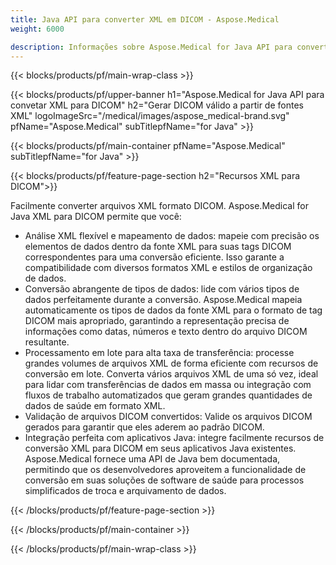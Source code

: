 ```yaml
---
title: Java API para converter XML em DICOM - Aspose.Medical
weight: 6000

description: Informações sobre Aspose.Medical for Java API para converter XML em DICOM
---
```


{{< blocks/products/pf/main-wrap-class >}}

{{< blocks/products/pf/upper-banner h1="Aspose.Medical for Java API para convetar XML para DICOM" h2="Gerar DICOM válido a partir de fontes XML" logoImageSrc="/medical/images/aspose_medical-brand.svg" pfName="Aspose.Medical" subTitlepfName="for Java" >}}

{{< blocks/products/pf/main-container pfName="Aspose.Medical" subTitlepfName="for Java" >}}

{{< blocks/products/pf/feature-page-section h2="Recursos XML para DICOM">}}

<p>Facilmente converter arquivos XML formato DICOM. Aspose.Medical for Java XML para DICOM permite que você:</p>

<ul>
<li>Análise XML flexível e mapeamento de dados: mapeie com precisão os elementos de dados dentro da fonte XML para suas tags DICOM correspondentes para uma conversão eficiente. Isso garante a compatibilidade com diversos formatos XML e estilos de organização de dados.</li>
<li>Conversão abrangente de tipos de dados: lide com vários tipos de dados perfeitamente durante a conversão. Aspose.Medical mapeia automaticamente os tipos de dados da fonte XML para o formato de tag DICOM mais apropriado, garantindo a representação precisa de informações como datas, números e texto dentro do arquivo DICOM resultante.</li>
<li>Processamento em lote para alta taxa de transferência: processe grandes volumes de arquivos XML de forma eficiente com recursos de conversão em lote. Converta vários arquivos XML de uma só vez, ideal para lidar com transferências de dados em massa ou integração com fluxos de trabalho automatizados que geram grandes quantidades de dados de saúde em formato XML.</li>
<li>Validação de arquivos DICOM convertidos: Valide os arquivos DICOM gerados para garantir que eles aderem ao padrão DICOM.</li>
<li>Integração perfeita com aplicativos Java: integre facilmente recursos de conversão XML para DICOM em seus aplicativos Java existentes. Aspose.Medical fornece uma API de Java bem documentada, permitindo que os desenvolvedores aproveitem a funcionalidade de conversão em suas soluções de software de saúde para processos simplificados de troca e arquivamento de dados.</li>
</ul>

{{< /blocks/products/pf/feature-page-section >}}

{{< /blocks/products/pf/main-container >}}

{{< /blocks/products/pf/main-wrap-class >}}